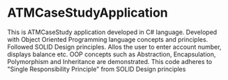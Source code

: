 # ATMCaseStudyApplication 

This is ATMCaseStudy application developed in C# language. Developed with Object Oriented Programming language concepts and principles. Followed SOLID Design principles. Allos the user to enter account number, displays balance etc. 
OOP concepts such as Abstraction, Encapsulation, Polymorphism and Inheritance are demonstrated. This code adheres to "Single Responsibility Principle" from SOLID Design principles 
